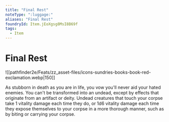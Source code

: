 ```yaml
---
title: "Final Rest"
noteType: ":luggage:"
aliases: "Final Rest"
foundryId: Item.jEoXgsg8MsI8B69f
tags:
  - Item
---
```


# Final Rest
![[pathfinder2e/Feats/zz_asset-files/icons-sundries-books-book-red-exclamation.webp|150]]

As stubborn in death as you are in life, you vow you'll never aid your hated enemies. You can't be transformed into an undead, except by effects that originate from an artifact or deity. Undead creatures that touch your corpse take 1 vitality damage each time they do, or 1d6 vitality damage each time they expose themselves to your corpse in a more thorough manner, such as by biting or carrying your corpse.
